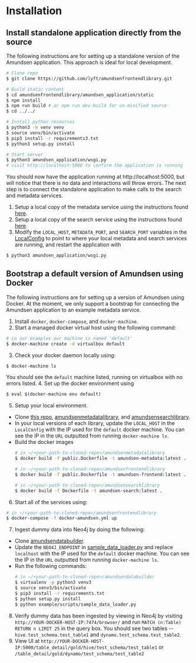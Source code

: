 # Installation

## Install standalone application directly from the source
The following instructions are for setting up a standalone version of the Amundsen application. This approach is ideal for local development.
```bash
# Clone repo
$ git clone https://github.com/lyft/amundsenfrontendlibrary.git

# Build static content
$ cd amundsenfrontendlibrary/amundsen_application/static
$ npm install
$ npm run build # or npm run dev-build for un-minified source
$ cd ../../

# Install python resources
$ python3 -m venv venv
$ source venv/bin/activate
$ pip3 install -r requirements3.txt
$ python3 setup.py install

# Start server
$ python3 amundsen_application/wsgi.py
# visit http://localhost:5000 to confirm the application is running
```

You should now have the application running at http://localhost:5000, but will notice that there is no data and interactions will throw errors. The next step is to connect the standalone application to make calls to the search and metadata services.
1. Setup a local copy of the metadata service using the instructions found [here](https://github.com/lyft/amundsenmetadatalibrary).
2. Setup a local copy of the search service using the instructions found [here](https://github.com/lyft/amundsensearchlibrary).
3. Modify the `LOCAL_HOST`, `METADATA_PORT`, and `SEARCH_PORT` variables in the [LocalConfig](https://github.com/lyft/amundsenfrontendlibrary/blob/master/amundsen_application/config.py) to point to where your local metadata and search services are running, and restart the application with
```bash
$ python3 amundsen_application/wsgi.py
```

## Bootstrap a default version of Amundsen using Docker
The following instructions are for setting up a version of Amundsen using Docker. At the moment, we only support a bootstrap for connecting the Amundsen application to an example metadata service.

1. Install `docker`, `docker-compose`, and `docker-machine`.
2. Start a managed docker virtual host using the following command:
```bash
# in our examples our machine is named 'default'
$ docker-machine create -d virtualbox default
```
3. Check your docker daemon locally using:
```bash
$ docker-machine ls
```
  You should see the `default` machine listed, running on virtualbox with no errors listed.
4. Set up the docker environment using
```bash
$ eval $(docker-machine env default)
```
5. Setup your local environment.
  * Clone [this repo](https://github.com/lyft/amundsenfrontendlibrary), [amundsenmetadatalibrary](https://github.com/lyft/amundsenmetadatalibrary), and [amundsensearchlibrary](https://github.com/lyft/amundsensearchlibrary).
  * In your local versions of each library, update the `LOCAL_HOST` in the `LocalConfig` with the IP used for the `default` docker machine. You can see the IP in the `URL` outputted from running `docker-machine ls`.
  * Build the docker images
    ```bash
    # in ~/<your-path-to-cloned-repo>/amundsenmetadatalibrary
    $ docker build -f public.Dockerfile -t amundsen-metadata:latest .

    # in ~/<your-path-to-cloned-repo>/amundsenfrontendlibrary
    $ docker build -f public.Dockerfile -t amundsen-frontend:latest .

    # in ~/<your-path-to-cloned-repo>/amundsensearchlibrary
    $ docker build -f Dockerfile -t amundsen-search:latest .
    ```
6. Start all of the services using:
```bash
# in ~/<your-path-to-cloned-repo>/amundsenfrontendlibrary
$ docker-compose -f docker-amundsen.yml up
```
7. Ingest dummy data into Neo4j by doing the following:
  * Clone [amundsendatabuilder](https://github.com/lyft/amundsendatabuilder).
  * Update the `NEO4J_ENDPOINT` in [sample_data_loader.py](https://github.com/lyft/amundsendatabuilder/blob/master/example/scripts/sample_data_loader.py) and replace `localhost` with the IP used for the `default` docker machine. You can see the IP in the `URL` outputted from running `docker-machine ls`.
  * Run the following commands:
    ```bash
    # in ~/<your-path-to-cloned-repo>/amundsendatabuilder
    $ virtualenv -p python3 venv3
    $ source venv3/bin/activate  
    $ pip3 install -r requirements.txt
    $ python setup.py install      
    $ python example/scripts/sample_data_loader.py
    ```
8. Verify dummy data has been ingested by viewing in Neo4j by visiting `http://YOUR-DOCKER-HOST-IP:7474/browser/` and run `MATCH (n:Table) RETURN n LIMIT 25` in the query box. You should see two tables -- `hive.test_schema.test_table1` and `dynamo.test_schema.test_table2`.
9. View UI at `http://YOUR-DOCKER-HOST-IP:5000/table_detail/gold/hive/test_schema/test_table1` or `/table_detail/gold/dynamo/test_schema/test_table2`
